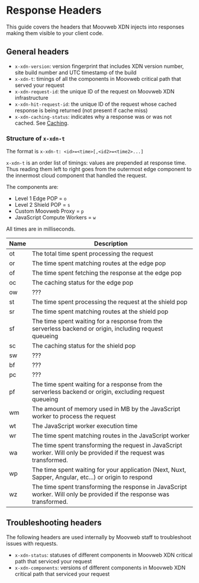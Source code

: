 # Response Headers

This guide covers the headers that Moovweb XDN injects into responses making them visible to your client code.

## General headers

- `x-xdn-version`: version fingerprint that includes XDN version number, site build number and UTC timestamp of the build
- `x-xdn-t`: timings of all the components in Moovweb critical path that served your request
- `x-xdn-request-id`: the unique ID of the request on Moovweb XDN infrastructure
- `x-xdn-hit-request-id`: the unique ID of the request whose cached response is being returned (not present if cache miss)
- `x-xdn-caching-status`: indicates why a response was or was not cached. See [Caching](/guides/caching#section_why_is_my_response_not_being_cached_).

### Structure of `x-xdn-t`

The format is `x-xdn-t: <id>=<time>[,<id2>=<time2>...]`

`x-xdn-t` is an order list of timings: values are prepended at response time. Thus reading them left to right goes from the outermost edge component to the innermost cloud component that handled the request.

The components are:

- Level 1 Edge POP = `o`
- Level 2 Shield POP = `s`
- Custom Moovweb Proxy = `p`
- JavaScript Compute Workers = `w`

All times are in milliseconds.

|Name|Description|
|----|-----------|
|ot|The total time spent processing the request|
|or|The time spent matching routes at the edge pop|
|of|The time spent fetching the response at the edge pop|
|oc|The caching status for the edge pop|
|ow|???|
|st|The time spent processing the request at the shield pop|
|sr|The time spent matching routes at the shield pop|
|sf|The time spent waiting for a response from the serverless backend or origin, including request queueing|
|sc|The caching status for the shield pop|
|sw|???|
|bf|???| 
|pc|???| 
|pf|The time spent waiting for a response from the serverless backend or origin, excluding request queueing| 
|wm|The amount of memory used in MB by the JavaScript worker to process the request| 
|wt|The JavaScript worker execution time| 
|wr|The time spent matching routes in the JavaScript worker| 
|wa|The time spent transforming the request in JavaScript worker. Will only be provided if the request was transformed.| 
|wp|The time spent waiting for your application (Next, Nuxt, Sapper, Angular, etc...) or origin to respond| 
|wz|The time spent transforming the response in JavaScript worker. Will only be provided if the response was transformed.| 

## Troubleshooting headers

The following headers are used internally by Moovweb staff to troubleshoot issues with requests.

- `x-xdn-status`: statuses of different components in Moovweb XDN critical path that serviced your request
- `x-xdn-components`: versions of different components in Moovweb XDN critical path that serviced your request
